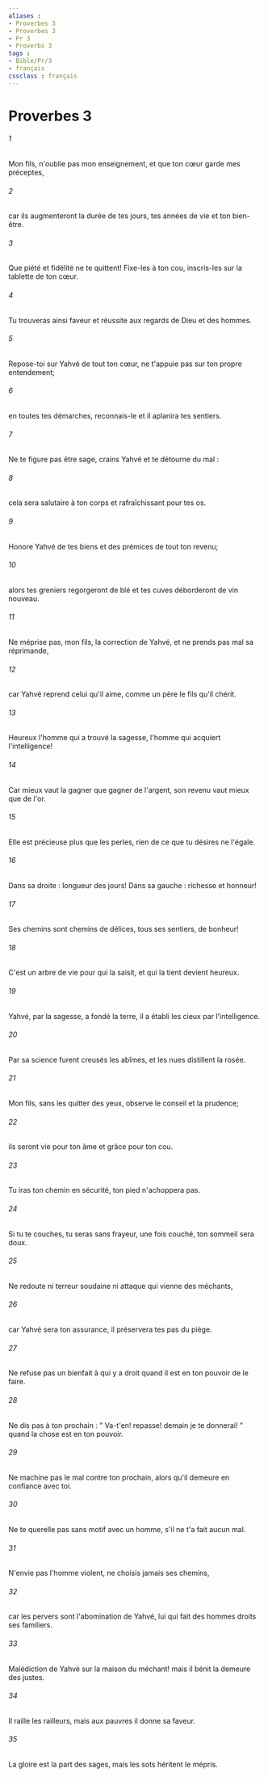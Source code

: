 ```yaml
---
aliases : 
- Proverbes 3
- Proverbes 3
- Pr 3
- Proverbs 3
tags : 
- Bible/Pr/3
- français
cssclass : français
---
```


# Proverbes 3

###### 1
Mon fils, n'oublie pas mon enseignement, et que ton cœur garde mes préceptes, 
###### 2
car ils augmenteront la durée de tes jours, tes années de vie et ton bien-être. 
###### 3
Que piété et fidélité ne te quittent! Fixe-les à ton cou, inscris-les sur la tablette de ton cœur. 
###### 4
Tu trouveras ainsi faveur et réussite aux regards de Dieu et des hommes. 
###### 5
Repose-toi sur Yahvé de tout ton cœur, ne t'appuie pas sur ton propre entendement; 
###### 6
en toutes tes démarches, reconnais-le et il aplanira tes sentiers. 
###### 7
Ne te figure pas être sage, crains Yahvé et te détourne du mal : 
###### 8
cela sera salutaire à ton corps et rafraîchissant pour tes os. 
###### 9
Honore Yahvé de tes biens et des prémices de tout ton revenu; 
###### 10
alors tes greniers regorgeront de blé et tes cuves déborderont de vin nouveau. 
###### 11
Ne méprise pas, mon fils, la correction de Yahvé, et ne prends pas mal sa réprimande, 
###### 12
car Yahvé reprend celui qu'il aime, comme un père le fils qu'il chérit. 
###### 13
Heureux l'homme qui a trouvé la sagesse, l'homme qui acquiert l'intelligence! 
###### 14
Car mieux vaut la gagner que gagner de l'argent, son revenu vaut mieux que de l'or. 
###### 15
Elle est précieuse plus que les perles, rien de ce que tu désires ne l'égale. 
###### 16
Dans sa droite : longueur des jours! Dans sa gauche : richesse et honneur! 
###### 17
Ses chemins sont chemins de délices, tous ses sentiers, de bonheur! 
###### 18
C'est un arbre de vie pour qui la saisit, et qui la tient devient heureux. 
###### 19
Yahvé, par la sagesse, a fondé la terre, il a établi les cieux par l'intelligence. 
###### 20
Par sa science furent creusés les abîmes, et les nues distillent la rosée. 
###### 21
Mon fils, sans les quitter des yeux, observe le conseil et la prudence; 
###### 22
ils seront vie pour ton âme et grâce pour ton cou. 
###### 23
Tu iras ton chemin en sécurité, ton pied n'achoppera pas. 
###### 24
Si tu te couches, tu seras sans frayeur, une fois couché, ton sommeil sera doux. 
###### 25
Ne redoute ni terreur soudaine ni attaque qui vienne des méchants, 
###### 26
car Yahvé sera ton assurance, il préservera tes pas du piège. 
###### 27
Ne refuse pas un bienfait à qui y a droit quand il est en ton pouvoir de le faire. 
###### 28
Ne dis pas à ton prochain : " Va-t'en! repasse! demain je te donnerai! " quand la chose est en ton pouvoir. 
###### 29
Ne machine pas le mal contre ton prochain, alors qu'il demeure en confiance avec toi. 
###### 30
Ne te querelle pas sans motif avec un homme, s'il ne t'a fait aucun mal. 
###### 31
N'envie pas l'homme violent, ne choisis jamais ses chemins, 
###### 32
car les pervers sont l'abomination de Yahvé, lui qui fait des hommes droits ses familiers. 
###### 33
Malédiction de Yahvé sur la maison du méchant! mais il bénit la demeure des justes. 
###### 34
Il raille les railleurs, mais aux pauvres il donne sa faveur. 
###### 35
La gloire est la part des sages, mais les sots héritent le mépris. 
